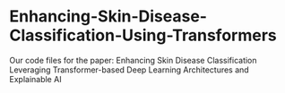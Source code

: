 # Enhancing-Skin-Disease-Classification-Using-Transformers
Our code files for the paper: Enhancing Skin Disease Classification Leveraging Transformer-based Deep Learning Architectures and Explainable AI
